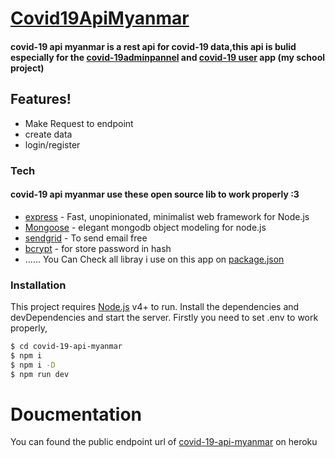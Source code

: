 # [Covid19ApiMyanmar](https://stark-crag-00731.herokuapp.com/api/all)
#### covid-19 api myanmar is a rest api for covid-19 data,this api is bulid especially for the [covid-19adminpannel](https://github.com/mohamadealiyes/covid19adminjava) and [covid-19 user](https://github.com/mohamadealiyes/covid19userjava) app (my  school project)


##  Features!

  - Make Request to endpoint
  - create data 
  - login/register
### Tech
#### covid-19 api myanmar use these open source lib to work properly :3
* [express](https://expressjs.com/) - Fast, unopinionated, minimalist web framework for Node.js
* [Mongoose](https://mongoosejs.com/docs/guide.html) - elegant mongodb object modeling for node.js
* [sendgrid]() - To send email free
* [bcrypt]() - for store password in hash
*  ......
You Can Check all  libray i use on this app on [package.json](https://github.com/mohamadealiyes/covid-19-api-myanmar/blob/master/package.json)

### Installation

This project requires [Node.js](https://nodejs.org/) v4+ to run.
Install the dependencies and devDependencies and start the server.
Firstly you need to set .env to work properly,

```sh
$ cd covid-19-api-myanmar
$ npm i
$ npm i -D
$ npm run dev
```
# Doucmentation
You can found the public endpoint url of [covid-19-api-myanmar](https://stark-crag-00731.herokuapp.com/api/all) on heroku 

